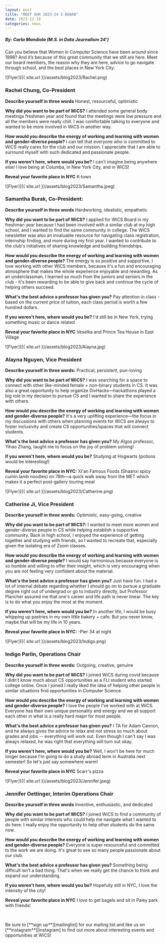 ```yaml
---
layout: post
title: "MEET OUR 2023-24 E-BOARD"
date: 2023-12-18
categories: news
---
```


##### By: Carla Mandiola (M.S. in Data Journalism 24')

Can you believe that Women in Computer Science have been around since 1998? And it’s because of this great community that we still are here. Meet our board members, the reason why they are here, advice to go navigate through school, and the best places in New York City:

![Flyer]({{ site.url }}/assets/blog2023/Rachel.png)

### Rachel Chung, Co-President
**Describe yourself in three words**
Honest, resourceful, optimistic

**Why did you want to be part of WiCS?**
I attended some general body meetings freshman year and found that the meetings were low pressure and all the members were really chill. I was comfortable talking to everyone and wanted to be more involved in WiCS in another way.

**How would you describe the energy of working and learning with women and gender-diverse people?**
I can tell that everyone who is committed to WiCS really cares for the club and our mission. I appreciate that I am able to surround myself with such dedicated and passionate people.

**If you weren't here, where would you be?**
I can't imagine being anywhere else! I love being at Columba, in New York City, and in WiCS!

**Reveal your favorite place in NYC**
K-town

![Flyer]({{ site.url }}/assets/blog2023/Samantha.jpeg)

### Samantha Burak, Co-President:
**Describe yourself in three words**
Hardworking, idealistic, empathetic

**Why did you want to be part of WiCS?**
I applied for WiCS Board in my freshman year because I had been involved with a similar club at my high school, and I wanted to find the same community in college. The WiCS newsletter was also an invaluable resource for navigating class registration, internship finding, and more during my first year. I wanted to contribute to the club's initiatives of sharing knowledge and building friendships.

**How would you describe the energy of working and learning with women and gender-diverse people?**
The energy is so positive and supportive. I love working with other WiCS members, because it's a fun and encouraging atmosphere that makes the whole experience enjoyable and rewarding. As an underclassman, I learned so much from the juniors and seniors in the club - it's been rewarding to be able to give back and continue the cycle of helping others succeed.

**What's the best advice a professor has given you?**
Pay attention in class - based on the current price of tuition, each class period is worth a few hundred dollars.

**If you weren't here, where would you be?**
I'd still be in New York, trying something music or dance related

**Reveal your favorite place in NYC**
Veselka and Prince Tea House in East Village


![Flyer]({{ site.url }}/assets/blog2023/Alayna.jpg)

### Alayna Nguyen, Vice President
**Describe yourself in three words:**
Practical, persistent, pun-loving

**Why did you want to be part of WiCS?**
I was searching for a space to connect with other like-minded female + non-binary students in CS. It was also a great opportunity to help organize DivHacks—hackathons played a big role in my decision to pursue CS and I wanted to share the experience with others.

**How would you describe the energy of working and learning with women and gender-diverse people?**
It's a very uplifting experience—the focus in my discussions with others when planning events for WiCS are always to foster inclusivity and create CS opportunities/spaces that will connect students.

**What's the best advice a professor has given you?**
My Algos professor, Yihao Zhang, taught me to focus on the joy of problem solving!

**If you weren't here, where would you be?**
Studying at Hogwarts (potions would be interesting!)

**Reveal your favorite place in NYC:**
Xi'an Famous Foods (Shaanxi spicy cumin lamb noodles) on 78th—a quick walk away from the MET which makes it a perfect post-gallery touring meal


![Flyer]({{ site.url }}/assets/blog2023/Catherine.png)

### Catherine Ji, Vice President
**Describe yourself in three words:**
Optimistic, easy-going, creative

**Why did you want to be part of WiCS?:**
I wanted to meet more women and gender-diverse people in CS while helping establish a supportive community. Back in high school, I enjoyed the experience of getting together and studying with friends, so I wanted to recreate that, especially given the isolating era of Zoom classes.

**How would you describe the energy of working and learning with women and gender-diverse people?**
I would say harmonious because everyone is so humble and willing to offer their insight, which is very encouraging when you are not feeling very confident about the material.

**What's the best advice a professor has given you?**
Just have fun. I had a lot of internal debate regarding whether I should go on to pursue a graduate degree right out of undergrad or go to industry directly, but Professor Plancher assured me that one's career and life path is never linear. The key is to do what you enjoy the most at the moment.

**If you weren't here, where would you be?**
In another life, I would be busy whipping up pastries in my own little bakery + cafe. But you never know, maybe that will be my life in 10 years.

**Reveal your favorite place in NYC:**
-Pier 34 at night

![Flyer]({{ site.url }}/assets/blog2023/Indigo.png)

### Indigo Parlin, Operations Chair
**Describe yourself in three words:**
Outgoing, creative, genuine

**Why did you want to be part of WiCS?**
I joined WiCS during covid because I didn't know much about CS opportunities as a FLI student who started college online. Once I joined I really liked the idea of helping other people in similar situations find opportunities in Computer Science.

**How would you describe the energy of working and learning with women and gender-diverse people?**
I love the people I've worked with at WiCS. Everyone has their own unique personality and energy and we all support each other in what is a really hard major for most people.

**What's the best advice a professor has given you?**
I TA for Adam Cannon, and he always gives the advice to relax and not stress so much about grades and jobs -- everything will work out. Even though I can't say I was always relaxed, he was right that everything will turn out okay.

**If you weren't here, where would you be?**
Well, I won't be here for much longer because I'm going to do a study abroad term in Australia next semester! So let's just say somewhere warm!

**Reveal your favorite place in NYC**
Scarr's pizza

![Flyer]({{ site.url }}/assets/blog2023/Jennifer.jpeg)

### Jennifer Oettinger, Interim Operations Chair 

**Describe yourself in three words**
Inventive, enthusiastic, and dedicated

**Why did you want to be part of WiCS?**
I joined WiCS to find a community of people with similar interests who could help me navigate what I wanted to do here. I really enjoy the opportunity to help other students do the same now. 

**How would you describe the energy of working and learning with women and gender-diverse people?**
Everyone is super resourceful and committed to the work we are doing. It's great to see so many people passionate about our club.


**What's the best advice a professor has given you?**
Something being difficult isn't a bad thing. That's when we really get the chance to think and expand our understanding. 

**If you weren't here, where would you be?**
Hopefully still in NYC, I love the intensity of the city! 

**Reveal your favorite place in NYC**
I love to get bagels and sit in Paley park with friends!


<p>&nbsp;</p>
Be sure to [**sign up**][mailinglist] for our mailing list and like us on [**instagram**][instagram] to find out more about interesting events and opportunities at WiCS! 

[mailinglist]: http://columbia.us9.list-manage.com/subscribe?u=4c6a1c710f8ab9cce10272368&id=593b5faa43
[instagram]:https://www.instagram.com/columbiawics/?utm_source=ig_web_button_share_sheet&igshid=OGQ5ZDc2ODk2ZA==
